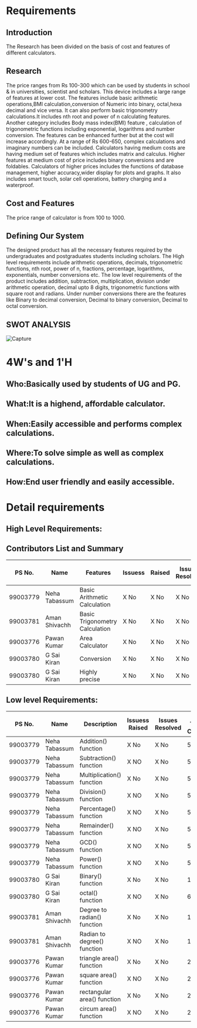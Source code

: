 # Requirements
## Introduction

The Research has been divided on the basis of cost and features of different calculators. 

## Research
The price ranges from Rs 100-300 which can be used by students in school & in universities, scientist and scholars. This device includes a large range of features at lower cost. The features include basic arithmetic operations,BMI calculation,conversion of Numeric into binary, octal,hexa decimal and vice versa. It can also perform basic trigonometry calculations.It includes nth root and power of n calculating features. Another category includes Body mass index(BMI) feature , calculation of trigonometric functions including exponential, logarithms and number conversion. The features can  be enhanced further but at the cost will  increase accordingly. At a range of Rs 600-650, complex calculations and imaginary numbers can be included. Calculators having medium costs are having medium set of features which includes matrix and calculus. Higher features at medium cost of price includes binary conversions and are foldables. Calculators of higher prices includes the functions of database management, higher accuracy,wider display for plots and graphs. It also includes smart touch, solar cell operations, battery charging and a waterproof.

## Cost and Features
The price range of calculator is from 100 to 1000.

## Defining Our System
The designed product has all the necessary features required by the undergraduates and postgraduates students including scholars. The High level requirements include arithmetic operations, decimals, trigonometric functions, nth root, power of n, fractions, percentage, logarithms, exponentials, number conversions etc. The low level requirements of the product includes addition, subtraction, multiplication, division under arithmetic operation, decimal upto 8 digits, trigonometric functions with square root and radians. Under number conversions there are the features like Binary to decimal conversion, Decimal to binary conversion, Decimal to octal conversion.
 

## SWOT ANALYSIS
![Capture](https://user-images.githubusercontent.com/78867425/107847807-b9c48f00-6e14-11eb-9598-0ddc49f4c83b.PNG)

# 4W&#39;s and 1&#39;H

## Who:Basically used by students of UG and PG.


## What:It is a highend, affordable calculator.


## When:Easily accessible and performs complex calculations.


## Where:To solve simple as well as complex calculations.


## How:End user friendly and easily accessible.


# Detail requirements
## High Level Requirements:


## Contributors List and Summary

PS No.   |  Name          |    Features                    | Issuess  | Raised |Issues Resolved|No Test Cases|Test Case Pass
---------|----------------|-----------------------------   |----------|--------|---------------|-------------|--------------
99003779 | Neha Tabassum  | Basic Arithmetic Calculation   |   X No   |  X No  |      X No     |     40    |    40
99003781 | Aman Shivachh  | Basic Trigonometry Calculation |   X No   |  X No  |      X No     |     20    |    20
99003776 | Pawan Kumar    | Area Calculator                |   X No   |  X No  |      X No     |     8       |    8 
99003780 | G Sai Kiran    |Conversion                      |   X No   |  X No  |      X No     |     x No    |    X No
99003780 | G Sai Kiran    | Highly precise                 |   X No   |  X No  |      X No     |     X No    |    X No
 


##  Low level Requirements:




PS No.   |  Name            |    Description                     | Issuess Raised |Issues Resolved|No Test Cases|Test Case Pass
---------|------------------|------------------------------------|----------------|---------------|-------------|--------------
99003779 | Neha Tabassum    | Addition() function                |      X No      |      X No     |      5      |      5    
99003779 | Neha Tabassum    | Subtraction() function             |      X NO      |      X No     |      5      |      5
99003779 | Neha Tabassum    | Multiplication() function          |      X No      |      X No     |      5      |      5     
99003779 | Neha Tabassum    | Division() function                |      X NO      |      X No     |      5      |      5
99003779 | Neha Tabassum    | Percentage() function              |      X NO      |      X No     |      5      |      5
99003779 | Neha Tabassum    | Remainder() function               |      X NO      |      X No     |      5      |      5
99003779 | Neha Tabassum    | GCD() function                     |      X NO      |      X No     |      5      |      5
99003779 | Neha Tabassum    | Power() function                   |      X NO      |      X No     |      5      |      5
99003780 |   G Sai Kiran    | Binary() function                  |      X No      |      X No     |      12     |      12
99003780 |  G Sai Kiran     | octal() function                   |      X NO      |      X No     |      6      |      6
99003781 |   Aman Shivachh  | Degree to radian() function        |      X No      |      X No     |      10     |      10     
99003781 |  Aman Shivachh   | Radian to degree() function        |      X NO      |      X No     |      10     |      10
99003776 | Pawan Kumar      | triangle area() function           |      X No      |      X No     |      2      |      2     
99003776 | Pawan Kumar      | square area() function             |      X NO      |      X No     |      2      |      2
99003776 | Pawan Kumar      | rectangular area() function        |      X No      |      X No     |      2      |      2    
99003776 | Pawan Kumar      | circum area() function             |      X NO      |      X No     |      2      |      2


